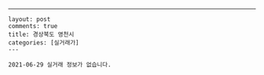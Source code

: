 ---
    layout: post
    comments: true
    title: 경상북도 영천시
    categories: [실거래가]
    ---

    2021-06-29 실거래 정보가 없습니다.

    